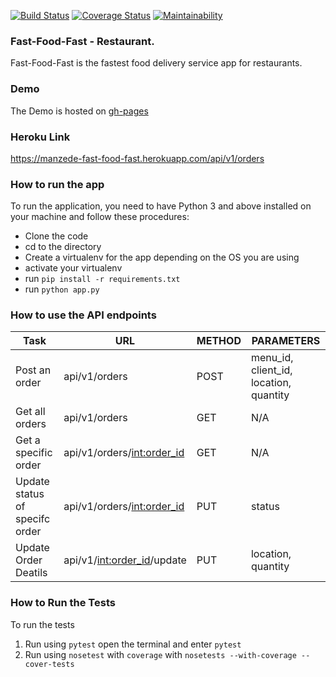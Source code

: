 [![Build Status](https://travis-ci.com/jeanjoe/fast-food-fast.svg?branch=api%2Fv1)](https://travis-ci.com/jeanjoe/fast-food-fast)
[![Coverage Status](https://coveralls.io/repos/github/jeanjoe/fast-food-fast/badge.svg?branch=api%2Fv1)](https://coveralls.io/github/jeanjoe/fast-food-fast?branch=api%2Fv1)
[![Maintainability](https://api.codeclimate.com/v1/badges/128fba01502d5f70e484/maintainability)](https://codeclimate.com/github/jeanjoe/fast-food-fast/maintainability)

### Fast-Food-Fast - Restaurant.

Fast-Food-Fast is the fastest food delivery service app for restaurants.

### Demo

The Demo is hosted on [gh-pages](https://jeanjoe.github.io/fast-food-fast/UI/index.html)

### Heroku Link

https://manzede-fast-food-fast.herokuapp.com/api/v1/orders

### How to run the app

To run the application, you need to have Python 3 and above installed on your machine and follow these procedures:

- Clone the code
- cd to the directory
- Create a virtualenv for the app depending on the OS you are using
- activate your virtualenv
- run `pip install -r requirements.txt`
- run `python app.py`

### How to use the API endpoints

|  Task         | URL | METHOD      | PARAMETERS |
| --- | --- | --- | --- |
|  Post an  order   |  api/v1/orders     |   POST         |  menu_id, client_id, location, quantity |
|  Get all orders    |  api/v1/orders     |  GET           |    N/A                |
|  Get a specific order  |  api/v1/orders/<int:order_id> |  GET |  N/A |
|  Update status of specifc order | api/v1/orders/<int:order_id> | PUT | status |
|  Update Order Deatils | api/v1/<int:order_id>/update | PUT | location, quantity |

### How to Run the Tests

To run the tests

1. Run using `pytest` open the terminal and enter `pytest`
2. Run using `nosetest` with `coverage` with `nosetests --with-coverage --cover-tests`
